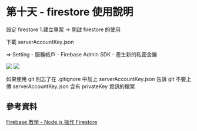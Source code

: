 # 第十天 - firestore 使用說明

設定 firestore 
1.建立專案 -> 開啟 firestore 的使用

下載 serverAccountKey.json 

=> Setting - 服務帳戶 - Firebase Admin SDK - 產生新的私密金鑰

![](https://i.imgur.com/wH85IbC.png)
![](https://i.imgur.com/ksSeJkj.png)


如果使用 git 別忘了在 .gitignore 中加上 serverAccountKey.json 
告訴 git 不要上傳 serverAccountKey.json 含有 privateKey 資訊的檔案

## 參考資料

[Firebase 教學 - Node.js 操作 Firestore](https://www.oxxostudio.tw/articles/201907/firebase-nodejs-firestore.html)
